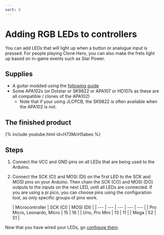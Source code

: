 ```yaml
---
sort: 8
---
```

# Adding RGB LEDs to controllers
You can add LEDs that will light up when a button or analogue input is pressed. For people playing Clone Hero, you can also make the frets light up based on in-game events such as Star Power.
## Supplies
* A guitar modded using the [following guide](https://santroller.tangentmc.net/wiring_guides/guitar.html)
* Some APA102s (or Dotstar or SK9822 or APA107 or HD107s as these are all compatible / clones of the APA102)
  * Note that if your using JLCPCB, the SK9822 is often available when the APA102 is not.

## The finished product
{% include youtube.html id=H73McH5abes %}

## Steps
1. Connect the VCC and GND pins on all LEDs that are being used to the Arduino.
2. Connect the SCK (CI) and MOSI (DI) on the first LED to the SCK and MOSI pins on your Arduino. Then chain the SCK (CO) and MOSI (DO) outputs to the inputs on the next LED, until all LEDs are connected.
   If you are using a pi pico, you can choose pins using the configuration tool, as only specific groups of pins work.
      
   | Microcontroller | SCK (CI) | MOSI (DI) |
   | --- | --- | --- | --- | --- |
   | Pro Micro, Leonardo, Micro | 15 | 16 |
   | Uno, Pro Mini | 13 | 11 |
   | Mega | 52 | 51 | 

Now that you have wired your LEDs, go [configure them](https://santroller.tangentmc.net/tool/using.html).